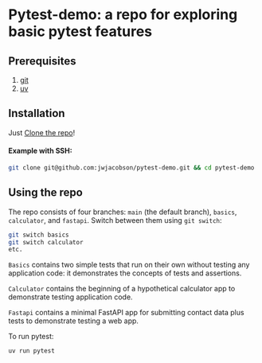 # Pytest-demo: a repo for exploring basic pytest features

## Prerequisites
1. [git](https://git-scm.com/downloads)
2. [uv](https://docs.astral.sh/uv/getting-started/installation/)

## Installation

Just  [Clone the repo](https://docs.github.com/en/repositories/creating-and-managing-repositories/cloning-a-repository)!

#### Example with SSH:
```bash
git clone git@github.com:jwjacobson/pytest-demo.git && cd pytest-demo
```

## Using the repo

The repo consists of four branches: `main` (the default branch), `basics`, `calculator`, and `fastapi`. Switch between them using `git switch`:

```bash
git switch basics
git switch calculator
etc.
```

`Basics` contains two simple tests that run on their own without testing any application code: it demonstrates the concepts of tests and assertions.

`Calculator` contains the beginning of a hypothetical calculator app to demonstrate testing application code.

`Fastapi` contains a minimal FastAPI app for submitting contact data plus tests to demonstrate testing a web app.

To run pytest:

```
uv run pytest
```


